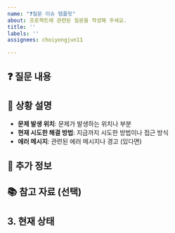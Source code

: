 ```yaml
---
name: "❓질문 이슈 템플릿"
about: 프로젝트에 관련된 질문을 작성해 주세요.
title: ''
labels: ''
assignees: choiyongjun11

---
```


## ❓ 질문 내용

<!--- 궁금하신 점이나 질문 내용을 간결하게 작성해 주세요. -->

## 📝 상황 설명

<!--- 질문이 발생한 상황이나 배경을 설명해 주세요.  -->

- **문제 발생 위치**: 문제가 발생하는 위치나 부분
- **현재 시도한 해결 방법**: 지금까지 시도한 방법이나 접근 방식
- **에러 메시지**: 관련된 에러 메시지나 경고 (있다면)

## 📍 추가 정보

<!--- 질문과 관련된 추가적인 정보나 참고 자료가 있다면 첨부해 주세요. -->

## 📚 참고 자료 (선택)

<!--- 질문에 도움이 될 수 있는 자료나 링크를 제공해주세요. -->
<!--- 예: 관련 문서, 코드 스니펫, 스크린샷 등 -->

## 3. 현재 상태

<!--- 질문과 관련된 현재 상황을 설명해주세요. -->
